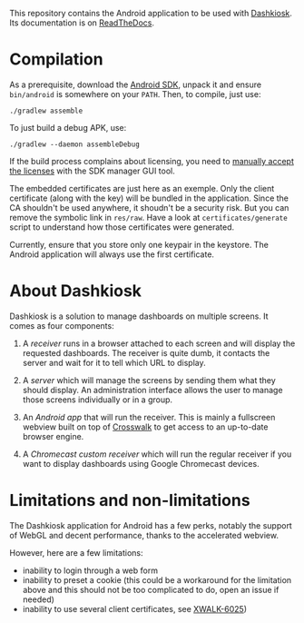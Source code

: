 This repository contains the Android application to be used with
[Dashkiosk](https://github.com/vincentbernat/dashkiosk). Its
documentation is on [ReadTheDocs][].

[ReadTheDocs]: http://dashkiosk.readthedocs.org/en/latest/android.html

# Compilation

As a prerequisite, download the [Android SDK][], unpack it and ensure
`bin/android` is somewhere on your `PATH`. Then, to compile, just use:

    ./gradlew assemble

To just build a debug APK, use:

    ./gradlew --daemon assembleDebug

If the build process complains about licensing, you need
to [manually accept the licenses][] with the SDK manager GUI tool.

[Android SDK]: http://developer.android.com/sdk/index.html#Other
[manually accept the licenses]: https://developer.android.com/studio/intro/update.html#download-with-gradle

The embedded certificates are just here as an exemple. Only the client
certificate (along with the key) will be bundled in the
application. Since the CA shouldn't be used anywhere, it shoudn't be a
security risk. But you can remove the symbolic link in `res/raw`. Have
a look at `certificates/generate` script to understand how those
certificates were generated.

Currently, ensure that you store only one keypair in the keystore. The
Android application will always use the first certificate.

# About Dashkiosk

Dashkiosk is a solution to manage dashboards on multiple screens. It
comes as four components:

 1. A _receiver_ runs in a browser attached to each screen and will
    display the requested dashboards. The receiver is quite dumb, it
    contacts the server and wait for it to tell which URL to display.

 2. A _server_ which will manage the screens by sending them what they
    should display. An administration interface allows the user to
    manage those screens individually or in a group.
    
 3. An _Android app_ that will run the receiver. This is mainly a
    fullscreen webview built on top of [Crosswalk][] to get access to
    an up-to-date browser engine.

 4. A _Chromecast custom receiver_ which will run the regular receiver
    if you want to display dashboards using Google Chromecast devices.

[Crosswalk]: https://crosswalk-project.org/

# Limitations and non-limitations

The Dashkiosk application for Android has a few perks, notably the
support of WebGL and decent performance, thanks to the accelerated
webview.

However, here are a few limitations:

 - inability to login through a web form
 - inability to preset a cookie (this could be a workaround for the
   limitation above and this should not be too complicated to do, open
   an issue if needed)
 - inability to use several client certificates, see
   [XWALK-6025](https://crosswalk-project.org/jira/browse/XWALK-6025))

